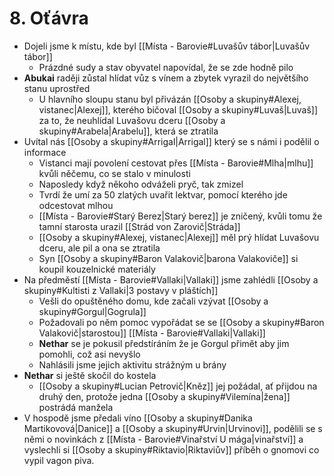 # 8. Oťávra
- Dojeli jsme k místu, kde byl [[Místa - Barovie#Luvašův tábor|Luvašův tábor]]
	- Prázdné sudy a stav obyvatel napovídal, že se zde hodně pilo
- **Abukai** raději zůstal hlídat vůz s vínem a zbytek vyrazil do největšího stanu uprostřed
	- U hlavního sloupu stanu byl přivázán [[Osoby a skupiny#Alexej, vistanec|Alexej]], kterého bičoval [[Osoby a skupiny#Luvaš|Luvaš]] za to, že neuhlídal Luvašovu dceru [[Osoby a skupiny#Arabela|Arabelu]], která se ztratila
- Uvítal nás [[Osoby a skupiny#Arrigal|Arrigal]] který se s námi i podělil o informace
	- Vistanci mají povolení cestovat přes [[Místa - Barovie#Mlha|mlhu]] kvůli něčemu, co se stalo v minulosti
	- Naposledy když někoho odváželi pryč, tak zmizel
	- Tvrdí že umí za 50 zlatých uvařit lektvar, pomocí kterého jde odcestovat mlhou
	- [[Místa - Barovie#Starý Berez|Starý berez]] je zničený, kvůli tomu že tamní starosta urazil [[Strád von Zarovič|Stráda]]
	- [[Osoby a skupiny#Alexej, vistanec|Alexej]] měl prý hlídat Luvašovu dceru, ale pil a ona se ztratila
	- Syn [[Osoby a skupiny#Baron Valakovič|barona Valakoviče]] si koupil kouzelnické materiály
- Na předměstí [[Místa - Barovie#Vallaki|Vallaki]] jsme zahlédli [[Osoby a skupiny#Kultisti z Vallaki|3 postavy v pláštích]]
	- Vešli do opuštěného domu, kde začali vzývat [[Osoby a skupiny#Gorgul|Gogrula]]
	- Požadovali po něm pomoc vypořádat se se [[Osoby a skupiny#Baron Valakovič|starostou]] [[Místa - Barovie#Vallaki|Vallaki]]
	- **Nethar** se je pokusil předstíráním že je Gorgul přimět aby jim pomohli, což asi nevyšlo
	- Nahlásili jsme jejich aktivitu strážným u brány
- **Nethar** si ještě skočil do kostela
	- [[Osoby a skupiny#Lucian Petrovič|Kněz]] jej požádal, ať přijdou na druhý den, protože jedna [[Osoby a skupiny#Vilemína|žena]] postrádá manžela
- V hospodě jsme předali víno [[Osoby a skupiny#Danika Martikovová|Danice]] a [[Osoby a skupiny#Urvin|Urvinovi]], podělili se s němi o novinkách z [[Místa - Barovie#Vinařství U mága|vinařství]] a vyslechli si [[Osoby a skupiny#Riktavio|Riktaviův]] příběh o gnomovi co vypil vagon piva. 